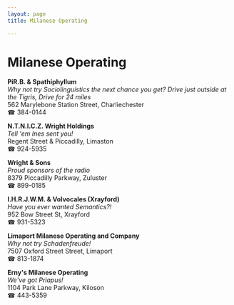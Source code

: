 ```yaml
---
layout: page 
title: Milanese Operating

---
```



# Milanese Operating


 **PiR.B. & Spathiphyllum**  
_Why not try Sociolinguistics the next chance you get? 
Drive just outside at the Tigris, Drive for 24 miles_  
562 Marylebone Station Street, Charliechester  
☎ 384-0144

**N.T.N.I.C.Z. Wright Holdings**  
_Tell 'em Ines sent you!_  
Regent Street & Piccadilly, Limaston  
☎ 924-5935

**Wright & Sons**  
_Proud sponsors of the radio_  
8379 Piccadilly Parkway, Zuluster  
☎ 899-0185

**I.H.R.J.W.M. & Volvocales (Xrayford)**  
_Have you ever wanted Semantics?!_  
952 Bow Street St, Xrayford  
☎ 931-5323

**Limaport Milanese Operating and Company**  
_Why not try Schadenfreude!_  
7507 Oxford Street Street, Limaport  
☎ 813-1874

**Erny's Milanese Operating**  
_We've got Priapus!_  
1104 Park Lane Parkway, Kiloson  
☎ 443-5359

